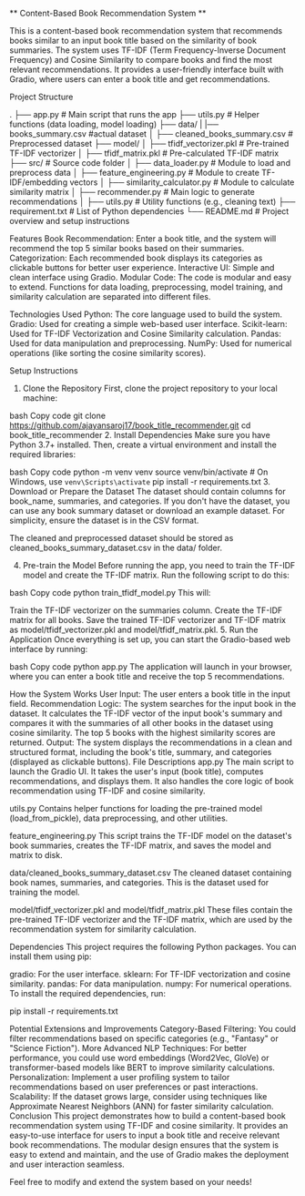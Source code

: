 ** Content-Based Book Recommendation System **

This is a content-based book recommendation system that recommends books similar to an input book title based on the similarity of book summaries. The system uses TF-IDF (Term Frequency-Inverse Document Frequency) and Cosine Similarity to compare books and find the most relevant recommendations. It provides a user-friendly interface built with Gradio, where users can enter a book title and get recommendations.

Project Structure

.
├── app.py                  # Main script that runs the app
├── utils.py                # Helper functions (data loading, model loading)
├── data/
|   |── books_summary.csv #actual dataset
│   ├── cleaned_books_summary.csv  # Preprocessed dataset
├── model/
│   ├── tfidf_vectorizer.pkl  # Pre-trained TF-IDF vectorizer
│   ├── tfidf_matrix.pkl      # Pre-calculated TF-IDF matrix
├── src/                                 # Source code folder
│   ├── data_loader.py                   # Module to load and preprocess data
│   ├── feature_engineering.py           # Module to create TF-IDF/embedding vectors
│   ├── similarity_calculator.py         # Module to calculate similarity matrix
│   ├── recommender.py                   # Main logic to generate recommendations
│   ├── utils.py                         # Utility functions (e.g., cleaning text)
├── requirement.txt           # List of Python dependencies
└── README.md                # Project overview and setup instructions

Features
Book Recommendation: Enter a book title, and the system will recommend the top 5 similar books based on their summaries.
Categorization: Each recommended book displays its categories as clickable buttons for better user experience.
Interactive UI: Simple and clean interface using Gradio.
Modular Code: The code is modular and easy to extend. Functions for data loading, preprocessing, model training, and similarity calculation are separated into different files.

Technologies Used
Python: The core language used to build the system.
Gradio: Used for creating a simple web-based user interface.
Scikit-learn: Used for TF-IDF Vectorization and Cosine Similarity calculation.
Pandas: Used for data manipulation and preprocessing.
NumPy: Used for numerical operations (like sorting the cosine similarity scores).

Setup Instructions
1. Clone the Repository
First, clone the project repository to your local machine:

bash
Copy code
git clone https://github.com/ajayansaroj17/book_title_recommender.git
cd book_title_recommender
2. Install Dependencies
Make sure you have Python 3.7+ installed. Then, create a virtual environment and install the required libraries:

bash
Copy code
python -m venv venv
source venv/bin/activate  # On Windows, use `venv\Scripts\activate`
pip install -r requirements.txt
3. Download or Prepare the Dataset
The dataset should contain columns for book_name, summaries, and categories. If you don't have the dataset, you can use any book summary dataset or download an example dataset. For simplicity, ensure the dataset is in the CSV format.

The cleaned and preprocessed dataset should be stored as cleaned_books_summary_dataset.csv in the data/ folder.

4. Pre-train the Model
Before running the app, you need to train the TF-IDF model and create the TF-IDF matrix. Run the following script to do this:

bash
Copy code
python train_tfidf_model.py
This will:

Train the TF-IDF vectorizer on the summaries column.
Create the TF-IDF matrix for all books.
Save the trained TF-IDF vectorizer and TF-IDF matrix as model/tfidf_vectorizer.pkl and model/tfidf_matrix.pkl.
5. Run the Application
Once everything is set up, you can start the Gradio-based web interface by running:

bash
Copy code
python app.py
The application will launch in your browser, where you can enter a book title and receive the top 5 recommendations.

How the System Works
User Input: The user enters a book title in the input field.
Recommendation Logic:
The system searches for the input book in the dataset.
It calculates the TF-IDF vector of the input book's summary and compares it with the summaries of all other books in the dataset using cosine similarity.
The top 5 books with the highest similarity scores are returned.
Output: The system displays the recommendations in a clean and structured format, including the book's title, summary, and categories (displayed as clickable buttons).
File Descriptions
app.py
The main script to launch the Gradio UI. It takes the user's input (book title), computes recommendations, and displays them. It also handles the core logic of book recommendation using TF-IDF and cosine similarity.

utils.py
Contains helper functions for loading the pre-trained model (load_from_pickle), data preprocessing, and other utilities.

feature_engineering.py
This script trains the TF-IDF model on the dataset's book summaries, creates the TF-IDF matrix, and saves the model and matrix to disk.

data/cleaned_books_summary_dataset.csv
The cleaned dataset containing book names, summaries, and categories. This is the dataset used for training the model.

model/tfidf_vectorizer.pkl and model/tfidf_matrix.pkl
These files contain the pre-trained TF-IDF vectorizer and the TF-IDF matrix, which are used by the recommendation system for similarity calculation.

Dependencies
This project requires the following Python packages. You can install them using pip:

gradio: For the user interface.
sklearn: For TF-IDF vectorization and cosine similarity.
pandas: For data manipulation.
numpy: For numerical operations.
To install the required dependencies, run:

pip install -r requirements.txt

Potential Extensions and Improvements
Category-Based Filtering: You could filter recommendations based on specific categories (e.g., "Fantasy" or "Science Fiction").
More Advanced NLP Techniques: For better performance, you could use word embeddings (Word2Vec, GloVe) or transformer-based models like BERT to improve similarity calculations.
Personalization: Implement a user profiling system to tailor recommendations based on user preferences or past interactions.
Scalability: If the dataset grows large, consider using techniques like Approximate Nearest Neighbors (ANN) for faster similarity calculation.
Conclusion
This project demonstrates how to build a content-based book recommendation system using TF-IDF and cosine similarity. It provides an easy-to-use interface for users to input a book title and receive relevant book recommendations. The modular design ensures that the system is easy to extend and maintain, and the use of Gradio makes the deployment and user interaction seamless.

Feel free to modify and extend the system based on your needs!